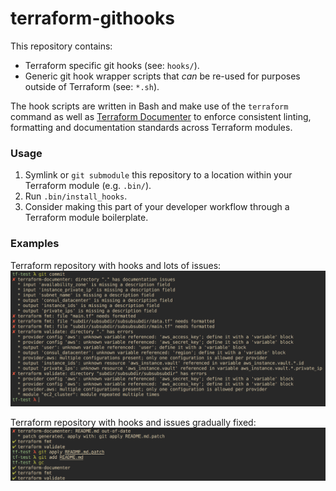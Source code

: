 # terraform-githooks

This repository contains:
- Terraform specific git hooks (see: `hooks/`).
- Generic git hook wrapper scripts that _can_ be re-used for purposes outside of Terraform (see: `*.sh`).

The hook scripts are written in Bash and make use of the `terraform` command as well as [Terraform Documenter](https://github.com/martinbaillie/terraform-documenter) to enforce consistent linting, formatting and documentation standards across Terraform modules.

### Usage
1. Symlink or `git submodule` this repository to a location within your Terraform module (e.g. `.bin/`).
2. Run `.bin/install_hooks`.
3. Consider making this part of your developer workflow through a Terraform module boilerplate.

### Examples
Terraform repository with hooks and lots of issues:
![](https://github.com/martinbaillie/terraform-documenter/raw/master/images/issues.png)

Terraform repository with hooks and issues gradually fixed:
![](https://github.com/martinbaillie/terraform-documenter/raw/master/images/fixes.png)
